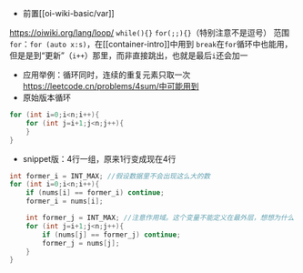 - 前置[[oi-wiki-basic/var]]

https://oiwiki.org/lang/loop/
`while(){}`
`for(;;){}`（特别注意不是逗号）
范围`for`：`for (auto x:s)`，在[[container-intro]]中用到
`break`在`for`循环中也能用，但是是到“更新”（`i++`）那里，而非直接跳出，也就是最后`i`还会加一
- 应用举例：循环同时，连续的重复元素只取一次
https://leetcode.cn/problems/4sum/中可能用到
- 原始版本循环
```cpp
for (int i=0;i<n;i++){
    for (int j=i+1;j<n;j++){
    }
}
```
- snippet版：4行一组，原来1行变成现在4行
```cpp
int former_i = INT_MAX; //假设数据里不会出现这么大的数
for (int i=0;i<n;i++){
    if (nums[i] == former_i) continue;
    former_i = nums[i];

    int former_j = INT_MAX; //注意作用域。这个变量不能定义在最外层，想想为什么
    for (int j=i+1;j<n;j++){
        if (nums[j] == former_j) continue;
        former_j = nums[j];
    }
}
```